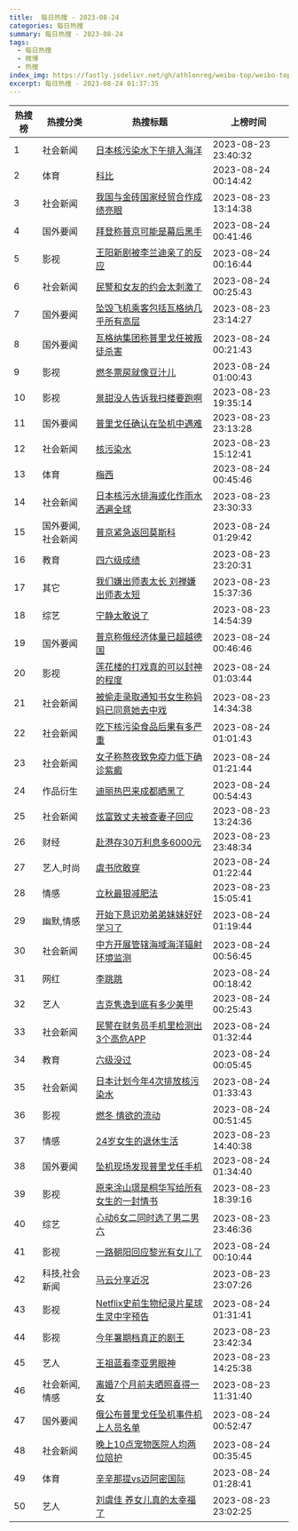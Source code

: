 ```yaml
---
title:  每日热搜 - 2023-08-24
categories: 每日热搜
summary: 每日热搜 - 2023-08-24
tags:
  - 每日热搜
  - 微博
  - 热搜
index_img: https://fastly.jsdelivr.net/gh/athlonreg/weibo-top/weibo-top.jpeg
excerpt: 每日热搜 - 2023-08-24 01:37:35
---
```


| 热搜榜 | 热搜分类 | 热搜标题 | 上榜时间 |
| --- | --- | --- | --- |
| 1 | 社会新闻 | [日本核污染水下午排入海洋](https://s.weibo.com/weibo%3Fq%3D%2523%E6%97%A5%E6%9C%AC%E6%A0%B8%E6%B1%A1%E6%9F%93%E6%B0%B4%E4%B8%8B%E5%8D%88%E6%8E%92%E5%85%A5%E6%B5%B7%E6%B4%8B%2523) | 2023-08-23 23:40:32 | 
| 2 | 体育 | [科比](https://s.weibo.com/weibo%3Fq%3D%2523%E7%A7%91%E6%AF%94%2523) | 2023-08-24 00:14:42 | 
| 3 | 社会新闻 | [我国与金砖国家经贸合作成绩亮眼](https://s.weibo.com/weibo%3Fq%3D%2523%E6%88%91%E5%9B%BD%E4%B8%8E%E9%87%91%E7%A0%96%E5%9B%BD%E5%AE%B6%E7%BB%8F%E8%B4%B8%E5%90%88%E4%BD%9C%E6%88%90%E7%BB%A9%E4%BA%AE%E7%9C%BC%2523) | 2023-08-23 13:14:38 | 
| 4 | 国外要闻 | [拜登称普京可能是幕后黑手](https://s.weibo.com/weibo%3Fq%3D%2523%E6%8B%9C%E7%99%BB%E7%A7%B0%E6%99%AE%E4%BA%AC%E5%8F%AF%E8%83%BD%E6%98%AF%E5%B9%95%E5%90%8E%E9%BB%91%E6%89%8B%2523) | 2023-08-24 00:41:46 | 
| 5 | 影视 | [王阳新剧被李兰迪亲了的反应](https://s.weibo.com/weibo%3Fq%3D%2523%E7%8E%8B%E9%98%B3%E6%96%B0%E5%89%A7%E8%A2%AB%E6%9D%8E%E5%85%B0%E8%BF%AA%E4%BA%B2%E4%BA%86%E7%9A%84%E5%8F%8D%E5%BA%94%2523) | 2023-08-24 00:16:44 | 
| 6 | 社会新闻 | [民警和女友的约会太刺激了](https://s.weibo.com/weibo%3Fq%3D%2523%E6%B0%91%E8%AD%A6%E5%92%8C%E5%A5%B3%E5%8F%8B%E7%9A%84%E7%BA%A6%E4%BC%9A%E5%A4%AA%E5%88%BA%E6%BF%80%E4%BA%86%2523) | 2023-08-24 00:25:43 | 
| 7 | 国外要闻 | [坠毁飞机乘客包括瓦格纳几乎所有高层](https://s.weibo.com/weibo%3Fq%3D%2523%E5%9D%A0%E6%AF%81%E9%A3%9E%E6%9C%BA%E4%B9%98%E5%AE%A2%E5%8C%85%E6%8B%AC%E7%93%A6%E6%A0%BC%E7%BA%B3%E5%87%A0%E4%B9%8E%E6%89%80%E6%9C%89%E9%AB%98%E5%B1%82%2523) | 2023-08-23 23:14:27 | 
| 8 | 国外要闻 | [瓦格纳集团称普里戈任被叛徒杀害](https://s.weibo.com/weibo%3Fq%3D%2523%E7%93%A6%E6%A0%BC%E7%BA%B3%E9%9B%86%E5%9B%A2%E7%A7%B0%E6%99%AE%E9%87%8C%E6%88%88%E4%BB%BB%E8%A2%AB%E5%8F%9B%E5%BE%92%E6%9D%80%E5%AE%B3%2523) | 2023-08-24 00:21:43 | 
| 9 | 影视 | [燃冬票房就像豆汁儿](https://s.weibo.com/weibo%3Fq%3D%2523%E7%87%83%E5%86%AC%E7%A5%A8%E6%88%BF%E5%B0%B1%E5%83%8F%E8%B1%86%E6%B1%81%E5%84%BF%2523) | 2023-08-24 01:00:43 | 
| 10 | 影视 | [景甜没人告诉我扫楼要跑啊](https://s.weibo.com/weibo%3Fq%3D%2523%E6%99%AF%E7%94%9C%E6%B2%A1%E4%BA%BA%E5%91%8A%E8%AF%89%E6%88%91%E6%89%AB%E6%A5%BC%E8%A6%81%E8%B7%91%E5%95%8A%2523) | 2023-08-23 19:35:14 | 
| 11 | 国外要闻 | [普里戈任确认在坠机中遇难](https://s.weibo.com/weibo%3Fq%3D%2523%E6%99%AE%E9%87%8C%E6%88%88%E4%BB%BB%E7%A1%AE%E8%AE%A4%E5%9C%A8%E5%9D%A0%E6%9C%BA%E4%B8%AD%E9%81%87%E9%9A%BE%2523) | 2023-08-23 23:13:28 | 
| 12 | 社会新闻 | [核污染水](https://s.weibo.com/weibo%3Fq%3D%2523%E6%A0%B8%E6%B1%A1%E6%9F%93%E6%B0%B4%2523) | 2023-08-23 15:12:41 | 
| 13 | 体育 | [梅西](https://s.weibo.com/weibo%3Fq%3D%2523%E6%A2%85%E8%A5%BF%2523) | 2023-08-24 00:45:46 | 
| 14 | 社会新闻 | [日本核污水排海或化作雨水洒遍全球](https://s.weibo.com/weibo%3Fq%3D%2523%E6%97%A5%E6%9C%AC%E6%A0%B8%E6%B1%A1%E6%B0%B4%E6%8E%92%E6%B5%B7%E6%88%96%E5%8C%96%E4%BD%9C%E9%9B%A8%E6%B0%B4%E6%B4%92%E9%81%8D%E5%85%A8%E7%90%83%2523) | 2023-08-23 23:30:33 | 
| 15 | 国外要闻,社会新闻 | [普京紧急返回莫斯科](https://s.weibo.com/weibo%3Fq%3D%2523%E6%99%AE%E4%BA%AC%E7%B4%A7%E6%80%A5%E8%BF%94%E5%9B%9E%E8%8E%AB%E6%96%AF%E7%A7%91%2523) | 2023-08-24 01:29:42 | 
| 16 | 教育 | [四六级成绩](https://s.weibo.com/weibo%3Fq%3D%2523%E5%9B%9B%E5%85%AD%E7%BA%A7%E6%88%90%E7%BB%A9%2523) | 2023-08-23 23:20:31 | 
| 17 | 其它 | [我们嫌出师表太长 刘禅嫌出师表太短](https://s.weibo.com/weibo%3Fq%3D%2523%E6%88%91%E4%BB%AC%E5%AB%8C%E5%87%BA%E5%B8%88%E8%A1%A8%E5%A4%AA%E9%95%BF%20%E5%88%98%E7%A6%85%E5%AB%8C%E5%87%BA%E5%B8%88%E8%A1%A8%E5%A4%AA%E7%9F%AD%2523) | 2023-08-23 15:37:36 | 
| 18 | 综艺 | [宁静太敢说了](https://s.weibo.com/weibo%3Fq%3D%2523%E5%AE%81%E9%9D%99%E5%A4%AA%E6%95%A2%E8%AF%B4%E4%BA%86%2523) | 2023-08-23 14:54:39 | 
| 19 | 国外要闻 | [普京称俄经济体量已超越德国](https://s.weibo.com/weibo%3Fq%3D%2523%E6%99%AE%E4%BA%AC%E7%A7%B0%E4%BF%84%E7%BB%8F%E6%B5%8E%E4%BD%93%E9%87%8F%E5%B7%B2%E8%B6%85%E8%B6%8A%E5%BE%B7%E5%9B%BD%2523) | 2023-08-24 00:46:46 | 
| 20 | 影视 | [莲花楼的打戏真的可以封神的程度](https://s.weibo.com/weibo%3Fq%3D%2523%E8%8E%B2%E8%8A%B1%E6%A5%BC%E7%9A%84%E6%89%93%E6%88%8F%E7%9C%9F%E7%9A%84%E5%8F%AF%E4%BB%A5%E5%B0%81%E7%A5%9E%E7%9A%84%E7%A8%8B%E5%BA%A6%2523) | 2023-08-24 01:03:44 | 
| 21 | 社会新闻 | [被偷走录取通知书女生称妈妈已同意她去中戏](https://s.weibo.com/weibo%3Fq%3D%2523%E8%A2%AB%E5%81%B7%E8%B5%B0%E5%BD%95%E5%8F%96%E9%80%9A%E7%9F%A5%E4%B9%A6%E5%A5%B3%E7%94%9F%E7%A7%B0%E5%A6%88%E5%A6%88%E5%B7%B2%E5%90%8C%E6%84%8F%E5%A5%B9%E5%8E%BB%E4%B8%AD%E6%88%8F%2523) | 2023-08-23 14:34:38 | 
| 22 | 社会新闻 | [吃下核污染食品后果有多严重](https://s.weibo.com/weibo%3Fq%3D%2523%E5%90%83%E4%B8%8B%E6%A0%B8%E6%B1%A1%E6%9F%93%E9%A3%9F%E5%93%81%E5%90%8E%E6%9E%9C%E6%9C%89%E5%A4%9A%E4%B8%A5%E9%87%8D%2523) | 2023-08-24 01:01:43 | 
| 23 | 社会新闻 | [女子称熬夜致免疫力低下确诊紫癜](https://s.weibo.com/weibo%3Fq%3D%2523%E5%A5%B3%E5%AD%90%E7%A7%B0%E7%86%AC%E5%A4%9C%E8%87%B4%E5%85%8D%E7%96%AB%E5%8A%9B%E4%BD%8E%E4%B8%8B%E7%A1%AE%E8%AF%8A%E7%B4%AB%E7%99%9C%2523) | 2023-08-24 01:21:44 | 
| 24 | 作品衍生 | [迪丽热巴来成都晒黑了](https://s.weibo.com/weibo%3Fq%3D%2523%E8%BF%AA%E4%B8%BD%E7%83%AD%E5%B7%B4%E6%9D%A5%E6%88%90%E9%83%BD%E6%99%92%E9%BB%91%E4%BA%86%2523) | 2023-08-24 00:54:43 | 
| 25 | 社会新闻 | [炫富致丈夫被查妻子回应](https://s.weibo.com/weibo%3Fq%3D%2523%E7%82%AB%E5%AF%8C%E8%87%B4%E4%B8%88%E5%A4%AB%E8%A2%AB%E6%9F%A5%E5%A6%BB%E5%AD%90%E5%9B%9E%E5%BA%94%2523) | 2023-08-23 13:24:36 | 
| 26 | 财经 | [赴港存30万利息多6000元](https://s.weibo.com/weibo%3Fq%3D%2523%E8%B5%B4%E6%B8%AF%E5%AD%9830%E4%B8%87%E5%88%A9%E6%81%AF%E5%A4%9A6000%E5%85%83%2523) | 2023-08-23 23:48:34 | 
| 27 | 艺人,时尚 | [虞书欣敢穿](https://s.weibo.com/weibo%3Fq%3D%2523%E8%99%9E%E4%B9%A6%E6%AC%A3%E6%95%A2%E7%A9%BF%2523) | 2023-08-24 01:22:44 | 
| 28 | 情感 | [立秋最狠减肥法](https://s.weibo.com/weibo%3Fq%3D%2523%E7%AB%8B%E7%A7%8B%E6%9C%80%E7%8B%A0%E5%87%8F%E8%82%A5%E6%B3%95%2523) | 2023-08-23 15:05:41 | 
| 29 | 幽默,情感 | [开始下意识劝弟弟妹妹好好学习了](https://s.weibo.com/weibo%3Fq%3D%2523%E5%BC%80%E5%A7%8B%E4%B8%8B%E6%84%8F%E8%AF%86%E5%8A%9D%E5%BC%9F%E5%BC%9F%E5%A6%B9%E5%A6%B9%E5%A5%BD%E5%A5%BD%E5%AD%A6%E4%B9%A0%E4%BA%86%2523) | 2023-08-24 01:19:44 | 
| 30 | 社会新闻 | [中方开展管辖海域海洋辐射环境监测](https://s.weibo.com/weibo%3Fq%3D%2523%E4%B8%AD%E6%96%B9%E5%BC%80%E5%B1%95%E7%AE%A1%E8%BE%96%E6%B5%B7%E5%9F%9F%E6%B5%B7%E6%B4%8B%E8%BE%90%E5%B0%84%E7%8E%AF%E5%A2%83%E7%9B%91%E6%B5%8B%2523) | 2023-08-24 00:56:45 | 
| 31 | 网红 | [李跳跳](https://s.weibo.com/weibo%3Fq%3D%2523%E6%9D%8E%E8%B7%B3%E8%B7%B3%2523) | 2023-08-24 00:18:42 | 
| 32 | 艺人 | [吉克隽逸到底有多少美甲](https://s.weibo.com/weibo%3Fq%3D%2523%E5%90%89%E5%85%8B%E9%9A%BD%E9%80%B8%E5%88%B0%E5%BA%95%E6%9C%89%E5%A4%9A%E5%B0%91%E7%BE%8E%E7%94%B2%2523) | 2023-08-24 00:25:43 | 
| 33 | 社会新闻 | [民警在财务员手机里检测出3个高危APP](https://s.weibo.com/weibo%3Fq%3D%2523%E6%B0%91%E8%AD%A6%E5%9C%A8%E8%B4%A2%E5%8A%A1%E5%91%98%E6%89%8B%E6%9C%BA%E9%87%8C%E6%A3%80%E6%B5%8B%E5%87%BA3%E4%B8%AA%E9%AB%98%E5%8D%B1APP%2523) | 2023-08-24 01:32:44 | 
| 34 | 教育 | [六级没过](https://s.weibo.com/weibo%3Fq%3D%2523%E5%85%AD%E7%BA%A7%E6%B2%A1%E8%BF%87%2523) | 2023-08-24 00:05:45 | 
| 35 | 社会新闻 | [日本计划今年4次排放核污染水](https://s.weibo.com/weibo%3Fq%3D%2523%E6%97%A5%E6%9C%AC%E8%AE%A1%E5%88%92%E4%BB%8A%E5%B9%B44%E6%AC%A1%E6%8E%92%E6%94%BE%E6%A0%B8%E6%B1%A1%E6%9F%93%E6%B0%B4%2523) | 2023-08-24 01:33:43 | 
| 36 | 影视 | [燃冬 情欲的流动](https://s.weibo.com/weibo%3Fq%3D%2523%E7%87%83%E5%86%AC%20%E6%83%85%E6%AC%B2%E7%9A%84%E6%B5%81%E5%8A%A8%2523) | 2023-08-24 00:51:45 | 
| 37 | 情感 | [24岁女生的退休生活](https://s.weibo.com/weibo%3Fq%3D%252324%E5%B2%81%E5%A5%B3%E7%94%9F%E7%9A%84%E9%80%80%E4%BC%91%E7%94%9F%E6%B4%BB%2523) | 2023-08-23 14:40:38 | 
| 38 | 国外要闻 | [坠机现场发现普里戈任手机](https://s.weibo.com/weibo%3Fq%3D%2523%E5%9D%A0%E6%9C%BA%E7%8E%B0%E5%9C%BA%E5%8F%91%E7%8E%B0%E6%99%AE%E9%87%8C%E6%88%88%E4%BB%BB%E6%89%8B%E6%9C%BA%2523) | 2023-08-24 01:34:40 | 
| 39 | 影视 | [原来涂山璟是桐华写给所有女生的一封情书](https://s.weibo.com/weibo%3Fq%3D%2523%E5%8E%9F%E6%9D%A5%E6%B6%82%E5%B1%B1%E7%92%9F%E6%98%AF%E6%A1%90%E5%8D%8E%E5%86%99%E7%BB%99%E6%89%80%E6%9C%89%E5%A5%B3%E7%94%9F%E7%9A%84%E4%B8%80%E5%B0%81%E6%83%85%E4%B9%A6%2523) | 2023-08-23 18:39:16 | 
| 40 | 综艺 | [心动6女二同时选了男二男六](https://s.weibo.com/weibo%3Fq%3D%2523%E5%BF%83%E5%8A%A86%E5%A5%B3%E4%BA%8C%E5%90%8C%E6%97%B6%E9%80%89%E4%BA%86%E7%94%B7%E4%BA%8C%E7%94%B7%E5%85%AD%2523) | 2023-08-23 23:46:36 | 
| 41 | 影视 | [一路朝阳回应黎光有女儿了](https://s.weibo.com/weibo%3Fq%3D%2523%E4%B8%80%E8%B7%AF%E6%9C%9D%E9%98%B3%E5%9B%9E%E5%BA%94%E9%BB%8E%E5%85%89%E6%9C%89%E5%A5%B3%E5%84%BF%E4%BA%86%2523) | 2023-08-24 00:10:44 | 
| 42 | 科技,社会新闻 | [马云分享近况](https://s.weibo.com/weibo%3Fq%3D%2523%E9%A9%AC%E4%BA%91%E5%88%86%E4%BA%AB%E8%BF%91%E5%86%B5%2523) | 2023-08-23 23:07:26 | 
| 43 | 影视 | [Netflix史前生物纪录片星球生灵中字预告](https://s.weibo.com/weibo%3Fq%3D%2523Netflix%E5%8F%B2%E5%89%8D%E7%94%9F%E7%89%A9%E7%BA%AA%E5%BD%95%E7%89%87%E6%98%9F%E7%90%83%E7%94%9F%E7%81%B5%E4%B8%AD%E5%AD%97%E9%A2%84%E5%91%8A%2523) | 2023-08-24 01:31:41 | 
| 44 | 影视 | [今年暑期档真正的剧王](https://s.weibo.com/weibo%3Fq%3D%2523%E4%BB%8A%E5%B9%B4%E6%9A%91%E6%9C%9F%E6%A1%A3%E7%9C%9F%E6%AD%A3%E7%9A%84%E5%89%A7%E7%8E%8B%2523) | 2023-08-23 23:42:34 | 
| 45 | 艺人 | [王祖蓝看李亚男眼神](https://s.weibo.com/weibo%3Fq%3D%2523%E7%8E%8B%E7%A5%96%E8%93%9D%E7%9C%8B%E6%9D%8E%E4%BA%9A%E7%94%B7%E7%9C%BC%E7%A5%9E%2523) | 2023-08-23 14:25:38 | 
| 46 | 社会新闻,情感 | [离婚7个月前夫晒照喜得一女](https://s.weibo.com/weibo%3Fq%3D%2523%E7%A6%BB%E5%A9%9A7%E4%B8%AA%E6%9C%88%E5%89%8D%E5%A4%AB%E6%99%92%E7%85%A7%E5%96%9C%E5%BE%97%E4%B8%80%E5%A5%B3%2523) | 2023-08-23 11:31:40 | 
| 47 | 国外要闻 | [俄公布普里戈任坠机事件机上人员名单](https://s.weibo.com/weibo%3Fq%3D%2523%E4%BF%84%E5%85%AC%E5%B8%83%E6%99%AE%E9%87%8C%E6%88%88%E4%BB%BB%E5%9D%A0%E6%9C%BA%E4%BA%8B%E4%BB%B6%E6%9C%BA%E4%B8%8A%E4%BA%BA%E5%91%98%E5%90%8D%E5%8D%95%2523) | 2023-08-24 00:52:47 | 
| 48 | 社会新闻 | [晚上10点宠物医院人均两位陪护](https://s.weibo.com/weibo%3Fq%3D%2523%E6%99%9A%E4%B8%8A10%E7%82%B9%E5%AE%A0%E7%89%A9%E5%8C%BB%E9%99%A2%E4%BA%BA%E5%9D%87%E4%B8%A4%E4%BD%8D%E9%99%AA%E6%8A%A4%2523) | 2023-08-24 00:35:45 | 
| 49 | 体育 | [辛辛那提vs迈阿密国际](https://s.weibo.com/weibo%3Fq%3D%2523%E8%BE%9B%E8%BE%9B%E9%82%A3%E6%8F%90vs%E8%BF%88%E9%98%BF%E5%AF%86%E5%9B%BD%E9%99%85%2523) | 2023-08-24 01:28:41 | 
| 50 | 艺人 | [刘虞佳 养女儿真的太幸福了](https://s.weibo.com/weibo%3Fq%3D%2523%E5%88%98%E8%99%9E%E4%BD%B3%20%E5%85%BB%E5%A5%B3%E5%84%BF%E7%9C%9F%E7%9A%84%E5%A4%AA%E5%B9%B8%E7%A6%8F%E4%BA%86%2523) | 2023-08-23 23:02:25 | 

